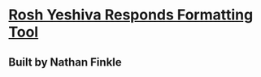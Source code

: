 # [Rosh Yeshiva Responds Formatting Tool](http://rdlhalakha-formatter.herokuapp.com/)
## Built by Nathan Finkle
